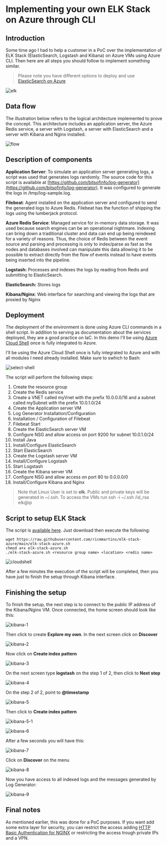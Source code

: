 # Implementing your own ELK Stack on Azure through CLI

## Introduction
Some time ago I had to help a customer in a PoC over the implementation of ELK Stack (ElasticSearch, Logstash and Kibana) on Azure VMs using Azure CLI. Then here are all steps you should follow to implement something similar.

> Please note you have different options to deploy and use [ElasticSearch on Azure](https://azure.microsoft.com/en-us/overview/linux-on-azure/elastic/)

![elk](/images/elk-stack.png)

## Data flow

The illustration below refers to the logical architecture implemented to prove the concept. This architecture includes an application server, the Azure Redis service, a server with Logstash, a server with ElasticSearch and a server with Kibana and Nginx installed.

![flow](/images/flow.png)

## Description of components

**Application Server**: To simulate an application server generating logs, a script was used that generates logs randomly. The source code for this script is available at [https://github.com/bitsofinfo/log-generator](https://github.com/bitsofinfo/log-generator). It was configured to generate the logs in /tmp/log-sample.log.

**Filebeat**: Agent installed on the application server and configured to send the generated logs to Azure Redis. Filebeat has the function of shipping the logs using the lumberjack protocol.

**Azure Redis Service**: Managed service for in-memory data storage. It was used because search engines can be an operational nightmare. Indexing can bring down a traditional cluster and data can end up being reindexed for a variety of reasons. Thus, the choice of Redis between the event source and parsing and processing is only to index/parse as fast as the nodes and databases involved can manipulate this data allowing it to be possible to extract directly from the flow of events instead to have events being inserted into the pipeline. 

**Logstash:** Processes and indexes the logs by reading from Redis and submitting to ElasticSearch.

**ElasticSearch:** Stores logs

**Kibana/Nginx**: Web interface for searching and viewing the logs that are proxied by Nginx

## Deployment

The deployment of the environment is done using Azure CLI commands in a shell script. In addition to serving as documentation about the services deployed, they are a  good practice on IaC. In this demo I'll be using [Azure Cloud Shell](https://docs.microsoft.com/en-us/azure/cloud-shell/overview) once is fully integrated to Azure.

I'll be using the Azure Cloud Shell once is fully integrated to Azure and with all modules I need already installed. Make sure to swhich to Bash:

![select-shell](/images/select-shell-drop-down.png)


The script will perform the following steps:

1. Create the resource group
2. Create the Redis service
3. Create a VNET called myVnet with the prefix 10.0.0.0/16 and a subnet called mySubnet with the prefix 10.0.1.0/24
4. Create the Application server VM
5. Log Generator Installation/Configuration
6. Installation / Configuration of Filebeat
7. Filebeat Start
8. Create the ElasticSearch server VM
9. Configure NSG and allow access on port 9200 for subnet 10.0.1.0/24
10. Install Java
11. Install/Configure ElasticSearch
12. Start ElasticSearch 
13. Create the Logstash server VM
14. Install/Configure Logstash
15. Start Logstash
16. Create the Kibana server VM
17. Configure NSG and allow access on port 80 to 0.0.0.0/0
18. Install/Configure Kibana and Nginx

> Note that Linux User is set to **elk**. Public and private keys will be generated in ~/.ssh. To access the VMs run ssh -i ~/.ssh /id_rsa elk@ip

## Script to setup ELK Stack

The script is [available here](/elk-stack-azure.sh). Just download then execute the following:

```
wget https://raw.githubusercontent.com/ricmmartins/elk-stack-azure/main/elk-stack-azure.sh
chmod a+x elk-stack-azure.sh
./elk-stack-azure.sh <resource group name> <location> <redis name>
```
![cloudshell](/images/cloudshell.png)

After a few minutes the execution of the script will be completed, then you have just to finish the setup through Kibana interface.

## Finishing the setup

To finish the setup, the next step is to connect to the public IP address of the Kibana/Nginx VM. Once connected, the home screen should look like this:

![kibana-1](/images/kibana-1.png)

Then click to create **Explore my own**. In the next screen click on **Discover**

![kibana-2](/images/kibana-2.png)

Now click on **Create index pattern**

![kibana-3](/images/kibana-3.png)

On the next screen type **logstash** on the step 1 of 2, then click to **Next step**

![kibana-4](/images/kibana-4.png)

On the step 2 of 2, point to **@timestamp** 

![kibana-5](/images/kibana-5.png)

Then click to **Create index pattern**

![kibana-5-1](/images/kibana-5-1.png)

![kibana-6](/images/kibana-6.png)

After a few seconds you will have this:

![kibana-7](/images/kibana-7.png)

Click on **Discover** on the menu

![kibana-8](/images/kibana-8.png)

Now you have access to all indexed logs and the messages generated by Log Generator:

![kibana-9](/images/kibana-9.png)

## Final notes

As mentioned earlier, this was done for a PoC purposes. If you want add some extra layer for security, you can restrict the access adding [HTTP Basic Authentication for NGINX](https://docs.nginx.com/nginx/admin-guide/security-controls/configuring-http-basic-authentication/) or restricting the access trough private IPs and a VPN.
